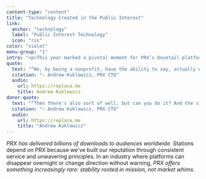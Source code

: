 ```yaml
---
content-type: "content"
title: "Technology Created in the Public Interest"
link:
  anchor: "technology"
  label: "Public Interest Technology"
  icon: "rss"
color: "violet"
menu-group: "1"
intro: "<p>This year marked a pivotal moment for PRX’s Dovetail platform, evolving from a tool for close partners into a comprehensive platform capable of serving public media makers nationwide. Dovetail — a digital platform that allows everyone from individual creators to public radio stations to manage, monetize, and monitor metrics on their podcasts — is becoming the foundational digital audio infrastructure for media in the public interest.</p><p>Technology built by PRX is fundamentally different from the products commercial companies offer. Commercial platforms extract maximum revenue for themselves, but our explicit goal is to build sustainability, growth, and genuine support for the creators and stations that depend on us — while ensuring that our listeners are maximally protected with privacy-centric advertising. This means developing networks that serve the system rather than exploit it, and creating opportunities for cross-promotion that helps our entire community thrive.</p>"
quote:
  text: "“We, by being a nonprofit, have the ability to say, actually we wanna draw a different line based on our values. Our goal is to pass money back to the producers and the system and actually keep as thin kind of budget of things as we can. That is an alignment of interests that because of being a nonprofit in the public media space and our very, you know, well-declared mission around that. We're all on the same side within public media in a way that no other company that's building a platform for this can say that.”"
  citation: "— Andrew Kuklewicz, PRX CTO"
  audio:
    url: https://replace.me
    title: Andrew Kuklewicz
donor-quote:
  text: "“Then there's also sort of well, but can you do it? And the simple answer to that is, for over 10 years, we've delivered at this point billions of downloads to people including some of the biggest shows ever, like Serial, that have been on the Dovetail platform. We have an incredible success rate, an incredible record that we can point to. You can both trust that we have your best interests at heart, and you can also trust that we know what we're doing and we're very more than competent at podcasting and have proven that with a long track record.”"
  citation: "— Andrew Kuklewicz, PRX CTO"
  audio:
    url: https://replace.me
    title: "Andrew Kuklewicz"
---
```


*PRX has delivered billions of downloads to audiences worldwide.* Stations depend on PRX because we've built our reputation through consistent service and unwavering principles. In an industry where platforms can disappear overnight or change direction without warning, *PRX offers something increasingly rare: stability rooted in mission, not market whims.*
